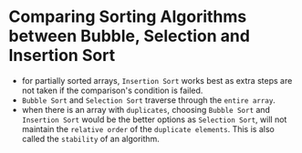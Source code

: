 # Comparing Sorting Algorithms between Bubble, Selection and Insertion Sort
- for partially sorted arrays, `Insertion Sort` works best as extra steps are not taken if the comparison's condition is failed.
- `Bubble Sort` and `Selection Sort` traverse through the `entire array`.
- when there is an array with `duplicates`, choosing `Bubble Sort` and `Insertion Sort` would be the better options as `Selection Sort`, will not maintain the `relative order` of the `duplicate elements`. This is also called the `stability` of an algorithm.